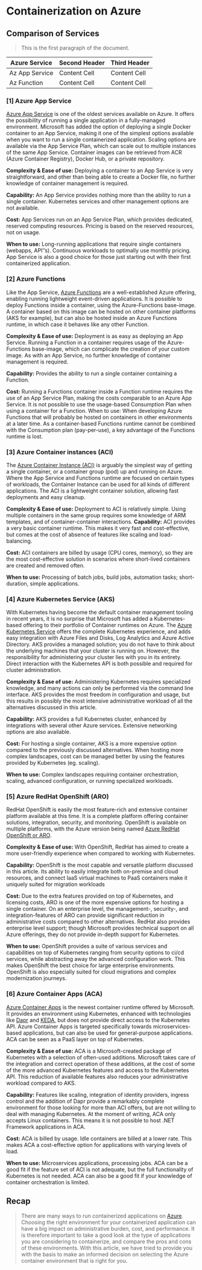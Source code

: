 # Containerization on Azure

## Comparison of Services

> This is the first paragraph of the document.

| Azure Service  | Second Header | Third Header |
| ------------   | ------------- | ------------ |
| Az App Service | Content Cell  | Content Cell |
| Az Function    | Content Cell  | Content Cell |

### [1] Azure App Service

[Azure App Service](https://azure.microsoft.com/nl-nl/services/app-service/) is one of the oldest services available on Azure. It offers the possibility of running a single application in a fully-managed environment. Microsoft has added the option of deploying a single Docker container to an App Service, making it one of the simplest options available when you want to run a single containerized application. Scaling options are available via the App Service Plan, which can scale out to multiple instances of the same App Service. Container images can be retrieved from ACR (Azure Container Registry), Docker Hub, or a private repository.

**Complexity & Ease of use:** Deploying a container to an App Service is very straightforward, and other than being able to create a Docker file, no further knowledge of container management is required.

**Capability:** An App Service provides nothing more than the ability to run a single container. Kubernetes services and other management options are not available.

**Cost:** App Services run on an App Service Plan, which provides dedicated, reserved computing resources. Pricing is based on the reserved resources, not on usage.

**When to use:** Long-running applications that require single containers (webapps, API’’s). Continuous workloads to optimally use monthly pricing. App Service is also a good choice for those just starting out with their first containerized application.

### [2] Azure Functions

Like the App Service, [Azure Functions](https://docs.microsoft.com/en-us/azure/azure-functions/) are a well-established Azure offering, enabling running lightweight event-driven applications. It is possible to deploy Functions inside a container, using the Azure-Functions base-image. A container based on this image can be hosted on other container platforms (AKS for example), but can also be hosted inside an Azure Functions runtime, in which case it behaves like any other Function.

**Complexity & Ease of use:** Deployment is as easy as deploying an App Service. Running a Function in a container requires usage of the Azure-Functions base-image, which can complicate the creation of your custom image. As with an App Service, no further knowledge of container management is required.

**Capability:** Provides the ability to run a single container containing a Function.

**Cost:** Running a Functions container inside a Function runtime requires the use of an App Service Plan, making the costs comparable to an Azure App Service. It is not possible to use the usage-based Consumption Plan when using a container for a Function.
When to use: When developing Azure Functions that will probably be hosted on containers in other environments at a later time. As a container-based Functions runtime cannot be combined with the Consumption plan (pay-per-use), a key advantage of the Functions runtime is lost.

### [3] Azure Container instances (ACI)

The [Azure Container Instance (ACI)](https://azure.microsoft.com/nl-nl/services/container-instances/) is arguably the simplest way of getting a single container, or a container group (pod) up and running on Azure. Where the App Service and Functions runtime are focused on certain types of workloads, the Container Instance can be used for all kinds of different applications. The ACI is a lightweight container solution, allowing fast deployments and easy cleanup.

**Complexity & Ease of use:** Deployment to ACI is relatively simple. Using multiple containers in the same group requires some knowledge of ARM templates, and of container-container interactions.
**Capability:** ACI provides a very basic container runtime. This makes it very fast and cost-effective, but comes at the cost of absence of features like scaling and load-balancing.

**Cost:** ACI containers are billed by usage (CPU cores, memory), so they are the most cost-effective solution in scenarios where short-lived containers are created and removed often.

**When to use:** Processing of batch jobs, build jobs, automation tasks; short-duration, simple applications.

### [4] Azure Kubernetes Service (AKS)

With Kubernetes having become the default container management tooling in recent years, it is no surprise that Microsoft has added a Kubernetes-based offering to their portfolio of Container runtimes on Azure. The [Azure Kubernetes Service](https://azure.microsoft.com/en-us/services/kubernetes-service/) offers the complete Kubernetes experience, and adds easy integration with Azure Files and Disks, Log Analytics and Azure Active Directory. AKS provides a managed solution; you do not have to think about the underlying machines that your cluster is running on. However, the responsibility for administering your cluster lies with you in its entirety. Direct interaction with the Kubernetes API is both possible and required for cluster administration.

**Complexity & Ease of use:** Administering Kubernetes requires specialized knowledge, and many actions can only be performed via the command line interface. AKS provides the most freedom in configuration and usage, but this results in possibly the most intensive administrative workload of all the alternatives discussed in this article.

**Capability:** AKS provides a full Kubernetes cluster, enhanced by integrations with several other Azure services. Extensive networking options are also available.

**Cost:** For hosting a single container, AKS is a more expensive option compared to the previously discussed alternatives. When hosting more complex landscapes, cost can be managed better by using the features provided by Kubernetes (eg. scaling).

**When to use:** Complex landscapes requiring container orchestration, scaling, advanced configuration, or running specialized workloads.

### [5] Azure RedHat OpenShift (ARO)

RedHat OpenShift is easily the most feature-rich and extensive container platform available at this time. It is a complete platform offering container solutions, integration, security, and monitoring. OpenShift is available on multiple platforms, with the Azure version being named [Azure RedHat OpenShift or ARO](https://azure.microsoft.com/nl-nl/services/openshift/).

**Complexity & Ease of use:** With OpenShift, RedHat has aimed to create a more user-friendly experience when compared to working with Kubernetes.

**Capability:** OpenShift is the most capable and versatile platform discussed in this article. Its ability to easily integrate both on-premise and cloud resources, and connect IaaS virtual machines to PaaS containers make it uniquely suited for migration workloads

**Cost:** Due to the extra features provided on top of Kubernetes, and licensing costs, ARO is one of the more expensive options for hosting a single container. On an enterprise level, the management-, security-, and integration-features of ARO can provide significant reduction in administrative costs compared to other alternatives. RedHat also provides enterprise level support; though Microsoft provides technical support on all Azure offerings, they do not provide in-depth support for Kubernetes.

**When to use:** OpenShift provides a suite of various services and capabilities on top of Kubernetes ranging from security options to ci/cd services, while abstracting away the advanced configuration work. This makes OpenShift the best choice for large enterprise environments. OpenShift is also especially suited for cloud migrations and complex modernization journeys.

### [6] Azure Container Apps (ACA)

[Azure Container Apps](https://azure.microsoft.com/en-us/services/container-apps/) is the newest container runtime offered by Microsoft. It provides an environment using Kubernetes, enhanced with technologies like [Dapr](https://dapr.io/) and [KEDA](https://keda.sh/), but does not provide direct access to the Kubernetes API. Azure Container Apps is targeted specifically towards microservices-based applications, but can also be used for general-purpose applications. ACA can be seen as a PaaS layer on top of Kubernetes.

**Complexity & Ease of use:** ACA is a Microsoft-created package of Kubernetes with a selection of often-used additions. Microsoft takes care of the integration and correct operation of these additions, at the cost of some of the more advanced Kubernetes features and access to the Kubernetes API. This reduction of available features also reduces your administrative workload compared to AKS.

**Capability:** Features like scaling, integration of identity providers, ingress control and the addition of Dapr provide a remarkably complete environment for those looking for more than ACI offers, but are not willing to deal with managing Kubernetes. At the moment of writing, ACA only accepts Linux containers. This means it is not possible to host .NET Framework applications in ACA.

**Cost:** ACA is billed by usage. Idle containers are billed at a lower rate. This makes ACA a cost-effective option for applications with varying levels of load.

**When to use:** Microservices applications, processing jobs. ACA can be a good fit if the feature set of ACI is not adequate, but the full functionality of Kubernetes is not needed. ACA can also be a good fit if your knowledge of container orchestration is limited.

## Recap

> There are many ways to run containerized applications on [Azure](https://azure.microsoft.com/nl-nl/). Choosing the right environment for your containerized application can have a big impact on administrative burden, cost, and performance. It is therefore important to take a good look at the type of applications you are considering to containerize, and compare the pros and cons of these environments. With this article, we have tried to provide you with the basis to make an informed decision on selecting the Azure container environment that is right for you.
